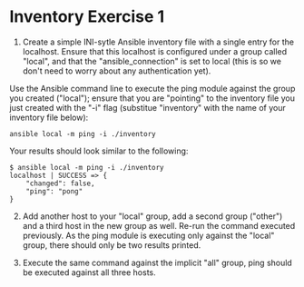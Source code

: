 # Inventory Exercise 1

1. Create a simple INI-sytle Ansible inventory file with a single entry for the localhost. Ensure that this localhost is configured under a group called "local", and that the "ansible_connection" is set to local (this is so we don't need to worry about any authentication yet).

Use the Ansible command line to execute the ping module against the group you created ("local"); ensure that you are "pointing" to the inventory file you just created with the "-i" flag (substitue "inventory" with the name of your inventory file below):

```
ansible local -m ping -i ./inventory
```

Your results should look similar to the following:

```
$ ansible local -m ping -i ./inventory
localhost | SUCCESS => {
    "changed": false,
    "ping": "pong"
}
```

2. Add another host to your "local" group, add a second group ("other") and a third host in the new group as well. Re-run the command executed previously. As the ping module is executing only against the "local" group, there should only be two results printed.

3. Execute the same command against the implicit "all" group, ping should be executed against all three hosts.

